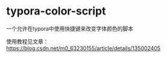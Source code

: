 # typora-color-script
一个允许在typora中使用快捷键来改变字体颜色的脚本

使用教程见文章：<https://blog.csdn.net/m0_63230155/article/details/135002405>
